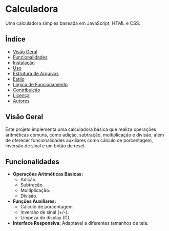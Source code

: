 # Calculadora

Uma calculadora simples baseada em JavaScript, HTML e CSS.

## Índice

- [Visão Geral](#visão-geral)
- [Funcionalidades](#funcionalidades)
- [Instalação](#instalação)
- [Uso](#uso)
- [Estrutura de Arquivos](#estrutura-de-arquivos)
- [Estilo](#estilo)
- [Lógica de Funcionamento](#lógica-de-funcionamento)
- [Contribuição](#contribuição)
- [Licença](#licença)
- [Autores](#autores)

## Visão Geral

Este projeto implementa uma calculadora básica que realiza operações aritméticas comuns, como adição, subtração, multiplicação e divisão, além de oferecer funcionalidades auxiliares como cálculo de porcentagem, inversão de sinal e um botão de reset.

## Funcionalidades

- **Operações Aritméticas Básicas:**
  - Adição.
  - Subtração.
  - Multiplicação.
  - Divisão.
- **Funções Auxiliares:**
  - Cálculo de porcentagem.
  - Inversão de sinal (+/-).
  - Limpeza do display (C).
- **Interface Responsiva:** Adaptável a diferentes tamanhos de tela.

